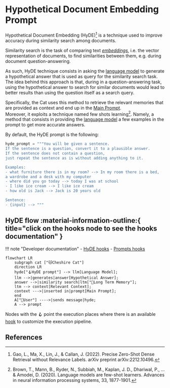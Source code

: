 # Hypothetical Document Embedding Prompt

Hypothetical Document Embedding (HyDE)[^1] is a technique used to improve accuracy during similarity search among documents.

Similarity search is the task of comparing text [*embeddings*](../llm.md), i.e. the vector representation of documents,
to find similarities between them, e.g. during document question-answering. 

As such, HyDE technique consists in asking the [language model](../llm.md) to generate a hypothetical answer that is used as query for the similarity search task.
The idea behind this approach is that, during in a question-answering task, using the hypothetical answer to search for similar documents would lead to better results than using the question itself as a search query.

Specifically, the Cat uses this method to retrieve the relevant memories that are provided as context and end up in the [Main Prompt](main_prompt.md).   
Moreover, it exploits a technique named few shots learning[^2]. 
Namely, a method that consists in providing the [language model](../llm.md) a few examples in the prompt to get more accurate answers.

By default, the HyDE prompt is the following:
```python
hyde_prompt = """You will be given a sentence.
If the sentence is a question, convert it to a plausible answer. 
If the sentence does not contain a question, 
just repeat the sentence as is without adding anything to it.

Examples:
- what furniture there is in my room? --> In my room there is a bed, 
a wardrobe and a desk with my computer
- where did you go today --> today I was at school
- I like ice cream --> I like ice cream
- how old is Jack --> Jack is 20 years old

Sentence:
- {input} --> """
```

## HyDE flow :material-information-outline:{ title="click on the hooks node to see the hooks documentation" }

!!! note "Developer documentation"
    - [HyDE hooks](../../technical/plugins/hooks.md)
    - [Prompts hooks](../../technical/plugins/hooks.md)

```mermaid
flowchart LR
    subgraph cat ["🐱Cheshire Cat"]
    direction LR
    hyde["🪝HyDE prompt"] --> llm[Language Model];
    llm -->|generates|answer[Hypothetical Answer];
    answer -->|similarity search|ltm["🐘Long Term Memory"];
    ltm --> context[Relevant Context];
    context --->|inserted in|prompt[Main Prompt];
    end
    A["👤User"] ---->|sends message|hyde;
    A --> prompt
```

Nodes with the :hook: point the execution places where there is an available [hook](../plugins.md) to customize the execution pipeline.

## References

[^1]: Gao, L., Ma, X., Lin, J., & Callan, J. (2022). Precise Zero-Shot Dense Retrieval without Relevance Labels. arXiv preprint arXiv:2212.10496.

[^2]: Brown, T., Mann, B., Ryder, N., Subbiah, M., Kaplan, J. D., Dhariwal, P., ... & Amodei, D. (2020). Language models are few-shot learners. Advances in neural information processing systems, 33, 1877-1901.
